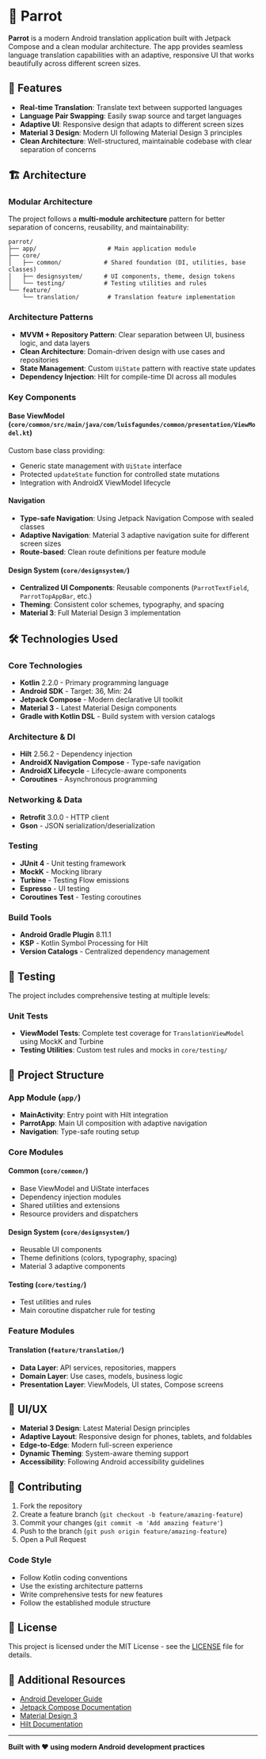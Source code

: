 # 🦜 Parrot

**Parrot** is a modern Android translation application built with Jetpack Compose and a clean modular architecture. The app provides seamless language translation capabilities with an adaptive, responsive UI that works beautifully across different screen sizes.

## 📱 Features

- **Real-time Translation**: Translate text between supported languages
- **Language Pair Swapping**: Easily swap source and target languages  
- **Adaptive UI**: Responsive design that adapts to different screen sizes
- **Material 3 Design**: Modern UI following Material Design 3 principles
- **Clean Architecture**: Well-structured, maintainable codebase with clear separation of concerns

## 🏗️ Architecture

### Modular Architecture

The project follows a **multi-module architecture** pattern for better separation of concerns, reusability, and maintainability:

```
parrot/
├── app/                    # Main application module
├── core/
│   ├── common/            # Shared foundation (DI, utilities, base classes)
│   ├── designsystem/      # UI components, theme, design tokens
│   └── testing/           # Testing utilities and rules
└── feature/
    └── translation/        # Translation feature implementation
```

### Architecture Patterns

- **MVVM + Repository Pattern**: Clear separation between UI, business logic, and data layers
- **Clean Architecture**: Domain-driven design with use cases and repositories
- **State Management**: Custom `UiState` pattern with reactive state updates
- **Dependency Injection**: Hilt for compile-time DI across all modules

### Key Components

#### Base ViewModel (`core/common/src/main/java/com/luisfagundes/common/presentation/ViewModel.kt`)
Custom base class providing:
- Generic state management with `UiState` interface
- Protected `updateState` function for controlled state mutations
- Integration with AndroidX ViewModel lifecycle

#### Navigation
- **Type-safe Navigation**: Using Jetpack Navigation Compose with sealed classes
- **Adaptive Navigation**: Material 3 adaptive navigation suite for different screen sizes
- **Route-based**: Clean route definitions per feature module

#### Design System (`core/designsystem/`)
- **Centralized UI Components**: Reusable components (`ParrotTextField`, `ParrotTopAppBar`, etc.)
- **Theming**: Consistent color schemes, typography, and spacing
- **Material 3**: Full Material Design 3 implementation

## 🛠️ Technologies Used

### Core Technologies
- **Kotlin** 2.2.0 - Primary programming language
- **Android SDK** - Target: 36, Min: 24
- **Jetpack Compose** - Modern declarative UI toolkit
- **Material 3** - Latest Material Design components
- **Gradle with Kotlin DSL** - Build system with version catalogs

### Architecture & DI
- **Hilt** 2.56.2 - Dependency injection
- **AndroidX Navigation Compose** - Type-safe navigation
- **AndroidX Lifecycle** - Lifecycle-aware components
- **Coroutines** - Asynchronous programming

### Networking & Data
- **Retrofit** 3.0.0 - HTTP client
- **Gson** - JSON serialization/deserialization

### Testing
- **JUnit 4** - Unit testing framework
- **MockK** - Mocking library
- **Turbine** - Testing Flow emissions
- **Espresso** - UI testing
- **Coroutines Test** - Testing coroutines

### Build Tools
- **Android Gradle Plugin** 8.11.1
- **KSP** - Kotlin Symbol Processing for Hilt
- **Version Catalogs** - Centralized dependency management

## 🧪 Testing

The project includes comprehensive testing at multiple levels:

### Unit Tests
- **ViewModel Tests**: Complete test coverage for `TranslationViewModel` using MockK and Turbine
- **Testing Utilities**: Custom test rules and mocks in `core/testing/`

## 📁 Project Structure

### App Module (`app/`)
- **MainActivity**: Entry point with Hilt integration
- **ParrotApp**: Main UI composition with adaptive navigation
- **Navigation**: Type-safe routing setup

### Core Modules

#### Common (`core/common/`)
- Base ViewModel and UiState interfaces
- Dependency injection modules
- Shared utilities and extensions
- Resource providers and dispatchers

#### Design System (`core/designsystem/`)
- Reusable UI components
- Theme definitions (colors, typography, spacing)
- Material 3 adaptive components

#### Testing (`core/testing/`)
- Test utilities and rules
- Main coroutine dispatcher rule for testing

### Feature Modules

#### Translation (`feature/translation/`)
- **Data Layer**: API services, repositories, mappers
- **Domain Layer**: Use cases, models, business logic
- **Presentation Layer**: ViewModels, UI states, Compose screens

## 🎨 UI/UX

- **Material 3 Design**: Latest Material Design principles
- **Adaptive Layout**: Responsive design for phones, tablets, and foldables
- **Edge-to-Edge**: Modern full-screen experience
- **Dynamic Theming**: System-aware theming support
- **Accessibility**: Following Android accessibility guidelines

## 🤝 Contributing

1. Fork the repository
2. Create a feature branch (`git checkout -b feature/amazing-feature`)
3. Commit your changes (`git commit -m 'Add amazing feature'`)
4. Push to the branch (`git push origin feature/amazing-feature`)
5. Open a Pull Request

### Code Style
- Follow Kotlin coding conventions
- Use the existing architecture patterns
- Write comprehensive tests for new features
- Follow the established module structure

## 📄 License

This project is licensed under the MIT License - see the [LICENSE](LICENSE) file for details.

## 🔗 Additional Resources

- [Android Developer Guide](https://developer.android.com/)
- [Jetpack Compose Documentation](https://developer.android.com/jetpack/compose)
- [Material Design 3](https://m3.material.io/)
- [Hilt Documentation](https://dagger.dev/hilt/)

---

**Built with ❤️ using modern Android development practices**